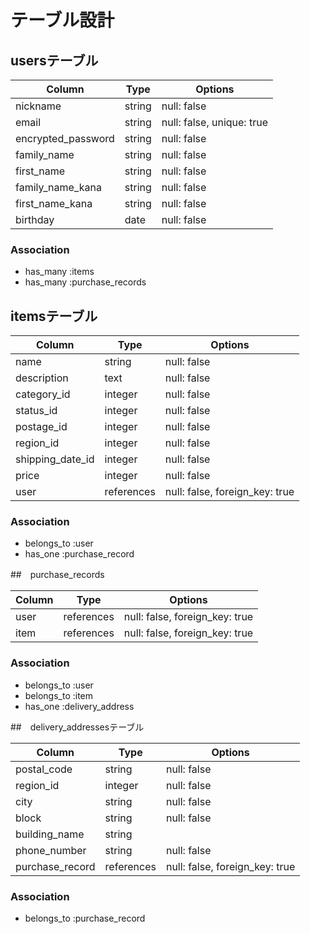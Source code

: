 # テーブル設計

## usersテーブル

|Column             |Type    |Options                   |
|-------------------|--------|--------------------------|
|nickname           |string  |null: false               |
|email              |string  |null: false, unique: true |
|encrypted_password |string  |null: false               |
|family_name        |string  |null: false               |
|first_name         |string  |null: false               |
|family_name_kana   |string  |null: false               |
|first_name_kana    |string  |null: false               |
|birthday           |date    |null: false               | 


### Association

- has_many :items
- has_many :purchase_records

## itemsテーブル

|Column           |Type       |Options                        |
|-----------------|-----------|-------------------------------|
|name             |string     |null: false                    |
|description      |text       |null: false                    |
|category_id      |integer    |null: false                    |
|status_id        |integer    |null: false                    |
|postage_id       |integer    |null: false                    |
|region_id        |integer    |null: false                    |
|shipping_date_id |integer    |null: false                    |
|price            |integer    |null: false                    |
|user             |references |null: false, foreign_key: true |

### Association

- belongs_to :user
- has_one :purchase_record

##　purchase_records

|Column |Type       |Options                        |
|-------|-----------|-------------------------------|
|user   |references |null: false, foreign_key: true |
|item   |references |null: false, foreign_key: true |

### Association

- belongs_to :user
- belongs_to :item
- has_one :delivery_address

##　delivery_addressesテーブル

|Column          |Type       |Options                        |
|----------------|-----------|-------------------------------|
|postal_code     |string     |null: false                    |
|region_id       |integer    |null: false                    |
|city            |string     |null: false                    |
|block           |string     |null: false                    |
|building_name   |string     |                               |
|phone_number    |string     |null: false                    |
|purchase_record |references |null: false, foreign_key: true |

### Association

- belongs_to :purchase_record